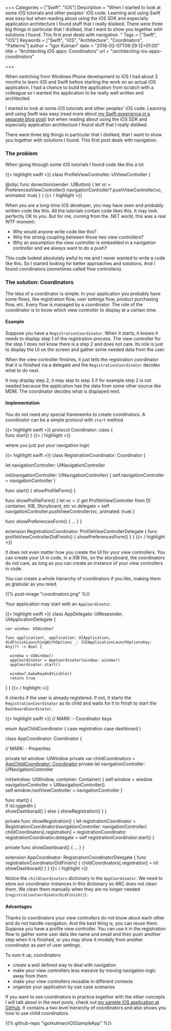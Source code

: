 +++
Categories = ["Swift", "iOS"]
Description = "When I started to look at some iOS tutorials and other peoples' iOS code. Learning and using Swift was easy but when reading about using the iOS SDK and especially application architecture I found stuff that I really disliked. There were three big things in particular that I disliked, that I want to show you together with solutions I found. This first post deals with navigation. "
Tags = ["Swift", "iOS"]
Keywords = ["Swift", "iOS", "Architecture", "Coordinators", "Patterns"]
author = "Igor Kulman"
date = "2018-02-07T09:29:12+01:00"
title = "Architecting iOS apps: Coordinators"
url = "/architecting-ios-apps-coordinators"

+++

When switching from Windows Phone development to iOS I had about 3 months to learn iOS and Swift before starting the work on an actual iOS application. I had a chance to build the application from scratch with a colleague so I wanted the application to be really well written and architected. 

I started to look at some iOS tutorials and other peoples' iOS code. Learning and using Swift was easy (read more about [my Swift experience in a separate blog post](/my-experience-with-swift-after-9-months)) but when reading about using the iOS SDK and especially application architecture I found stuff that I really disliked. 

There were three big things in particular that I disliked, that I want to show you together with solutions I found. This first post deals with navigation. 

### The problem

When going through some iOS tutorials I found code like this a lot

{{< highlight swift >}}
class ProfileViewController: UIViewController {
  
  @objc func donection(sender: UIButton) {
    let vc = PreferencesViewController()
    navigationController?.pushViewController(vc, animated: true)
  }
}
{{< / highlight >}}

When you are a long-time iOS developer, you may have seen and probably written code like this. All the tutorials contain code likes this. It may look perfectly OK to you. But for me, coming from the .NET world, this was a real WTF moment:

* Why would anyone write code like this? 
* Why the strong coupling between those two view controllers? 
* Why an assumption the view controller is embedded in a navigation controller and we always want to do a push?

This code looked absolutely awful to me and I never wanted to write a code like this. So I started looking for better approaches and solutions. And I found coordinators (sometimes called flow controllers).

### The solution: Coordinators

The idea of a coordinator is simple. In your application you probably have some flows, like registration flow, user settings flow, product purchasing flow, etc. Every flow is managed by a coordinator. The role of the coordinator is to know which view controller to display at a certain time. 

<!--more-->

#### Example 

Suppose you have a `RegistrationCoordinator`. When it starts, it knows it needs to display step 1 of the registration process. The view controller for the step 1 does not know there is a step 2 and does not care. Its role is just to display the UI on the screen and gather some needed data from the user. 

When the view controller finishes, it just tells the registration coordinator that it is finished via a delegate and the `RegistrationCoordinator` decides what to do next. 

It may display step 2, it may skip to step 3 if for example step 2 is not needed because the application has the data from some other source like MDM. The coordinator decides what is displayed next. 

#### Implementation

You do not need any special frameworks to create coordinators. A coordinator can be a simple protocol with `start` method

{{< highlight swift >}}
protocol Coordinator: class {    
    func start()
}
{{< / highlight >}}

where you just put your navigation logic

{{< highlight swift >}}
class RegistrationCoordinator: Coordinator {  
  
  let navigationController: UINavigationController
  
  init(navigationController: UINavigationController) {
    self.navigationController = navigationController
  }
  
  func start() {
    showProfileForm()
  }
  
  func showProfileForm() {
    let vc = // get ProfileViewController from DI container, XIB, Storyboard, etc
    vc.delegate = self
    navigationController.pushViewController(vc, animated: true)
  }
  
  func showPreferencesForm() {
    ...
  }
}

extension RegistrationCoordinator: ProfileViewControllerDelegate {
    func profileViewControllerDidFinish() {
      showPreferencesForm()
    }
}
{{< / highlight >}}

It does not even matter how you create the UI for your view controllers. You can create your UI in code, in a XIB file, on the storyboard, the coordinators do not care, as long as you can create an instance of your view controllers in code. 

You can create a whole hierarchy of coordinators if you like, making them as granular as you need. 

{{% post-image "coordinators.png" %}}

Your application may start with an `AppCoordinator`. 

{{< highlight swift >}}
class AppDelegate: UIResponder, UIApplicationDelegate {

    var window: UIWindow?

    func application(_ application: UIApplication, didFinishLaunchingWithOptions _: [UIApplicationLaunchOptionsKey: Any]?) -> Bool {

      window = UIWindow()
      appCoordinator = AppCoordinator(window: window!)
      appCoordinator.start()

      window?.makeKeyAndVisible()
      return true
  }
}
{{< / highlight >}}

It checks if the user is already registered. If not, it starts the `RegistrationCoordinator` as its child and waits for it to finish to start the `DashboardCoordinator`.

{{< highlight swift >}}
// MARK: - Coordinator keys

enum AppChildCoordinator {
    case registration
    case dashboard
}

class AppCoordinator: Coordinator {  

  // MARK: - Properties

  private let window: UIWindow
  private var childCoordinators = [AppChildCoordinator: Coordinator]()
  private let navigationController: UINavigationController

  init(window: UIWindow, container: Container) {
    self.window = window
    navigationController = UINavigationController()    
    self.window.rootViewController = navigationController
  }
  
  func start() {  
    if isLoggedIn {            
      showDashborad()
    } else {
      showRegistration()
    }
  }
  
  private func showRegistration() {
    let registrationCoordinator = RegistrationCoordinator(navigationController: navigationController)
    childCoordinators[.registration] = registrationCoordinator        
    registrationCoordinator.delegate = self
    registrationCoordinator.start()
  }
  
  private func showDashboard() {
    ...
  }
}

extension AppCoordinator: RegistrationCoordinatorDelegate {
  func registrationCoordinatorDidFinish() {
    childCoordinators[.registration] = nil
    showDashborad()
  }
}
{{< / highlight >}}

Notice the `childCoordinators` dictionary in the `AppCoordinator`. We need to store our coordinator instances in this dictionary so ARC does not clean them. We clean them manually when they are no longer needed (`registrationCoordinatorDidFinish()`).

#### Advantages

Thanks to coordinators your view controllers do not know about each other and do not handle navigation. And the best thing is, you can reuse them. Suppose you have a profile view controller. You can use it in the registration flow to gather some user data like name and email and then push another step when it is finished, or you may show it modally from another coordinator as part of user settings.

To sum it up, coordinators

* create a well defined way to deal with navigation
* make your view controllers less massive by moving navigation logic away from them
* make your view controllers reusable in different contexts
* organize your application by use case scenarios

If you want to see coordinators in practice together with the other concepts I will talk about in the next posts, check out [my sample iOS application at GitHub](https://github.com/igorkulman/iOSSampleApp). It contains a two level hierarchy of coordinators and also shows you how to use child coordinators. 

{{% github-repo "igorkulman/iOSSampleApp" %}}
